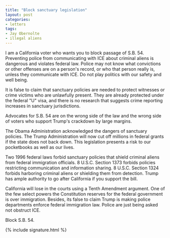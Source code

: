 ```yaml
---
title: "Block sanctuary legislation"
layout: post
categories:
- letters
tags:
- Jay Obernolte
- illegal aliens
---
```


I am a California voter who wants you to block passage of S.B. 54. Preventing police from communicating with ICE about criminal aliens is dangerous and violates federal law. Police may not know what convictions or other offenses are on a person's record, or who that person really is, unless they communicate with ICE. Do not play politics with our safety and well being.

It is false to claim that sanctuary policies are needed to protect witnesses or crime victims who are unlawfully present. They are already protected under the federal "U" visa, and there is no research that suggests crime reporting increases in sanctuary jurisdictions.

Advocates for S.B. 54 are on the wrong side of the law and the wrong side of voters who support Trump's crackdown by large margins.

The Obama Administration acknowledged the dangers of sanctuary policies. The Trump Administration will now cut off millions in federal grants if the state does not back down. This legislation presents a risk to our pocketbooks as well as our lives.

Two 1996 federal laws forbid sanctuary policies that shield criminal aliens from federal immigration officials. 8 U.S.C. Section 1373 forbids policies restricting communication and information sharing. 8 U.S.C. Section 1324 forbids harboring criminal aliens or shielding them from detection. Trump has ample authority to go after California if you support the bill.

California will lose in the courts using a Tenth Amendment argument. One of the few select powers the Constitution reserves for the federal government is over immigration. Besides, its false to claim Trump is making police departments enforce federal immigration law. Police are just being asked not obstruct ICE.

Block S.B. 54.

{% include signature.html %}
